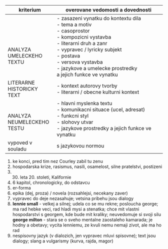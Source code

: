 | kriterium | overovane vedomosti a dovednosti |
| ---- | ---- |
| <br><br><br>ANALYZA<br>UMELECKEHO<br>TEXTU | - zasazeni vynatku do kontextu dila<br>- tema a motiv<br>- casoprostor<br>- kompozicni vystavba<br>- literarni druh a zanr<br>- vypravec / lyricky subjekt<br>- postava<br>- versova vystavba<br>- jazykove a umelecke prostredky<br>a jejich funkce ve vynatku |
| LITERARNE<br>HISTORICKY TEXT | - kontext autorovy tvorby<br>- literarni / obecne kulturni kontext |
| <br>ANALYZA<br>NEUMELECKEHO<br>TESTU | - hlavni myslenka textu<br>- komunikacni situace (ucel, adresat)<br>- funkcni styl<br>- slohovy utvar<br>- jazykove prostredky a jejich funkce ve vynatku |
| vypoved v souladu | s jazykovou normou |

1) ke konci, pred tim nez Courley zabil tu zenu
2) hospodarska krize, rasismus, nasili, osamelost, silne pratelstvi, postizeni
3) 30. leta 20. stoleti, Kalifornie
4) 6 kapitol, chronologicky, do odstavcu
5) er-forma
6) epika (dej, proza) / novela (rozsahlejsi, necekany zaver)
7) vypravec do deje nezasahuje; vetsina pribehu jsou dialogy
8)  **lennie small** - velkej a silnej; udela co se mu rekne; posloucha george; ma rad hebke veci, rad hladi mysi a stenatka; chce mit vlastni hospodarstvi s georgem, kde bude mit kraliky; neuvedomuje si svoji silu
      **george milton** - stara se o sveho mentalne zaostaleho kamarada; je hodny a obetavy; vycita lenniemu, ze kvuli nemu nemaji zivot, ale ma ho rad
9) nespisovny jazyk (v dialozich, jen vypravec mluvi spisovne); text jsou dialogy; slang a vulgarismy (kurva, rajda, magor)
